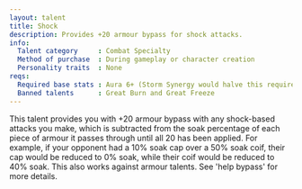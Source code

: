 ```yaml
---
layout: talent
title: Shock
description: Provides +20 armour bypass for shock attacks.
info:
  Talent category     : Combat Specialty
  Method of purchase  : During gameplay or character creation
  Personality traits  : None
reqs:
  Required base stats : Aura 6+ (Storm Synergy would halve this requirement)
  Banned talents      : Great Burn and Great Freeze
---
```


This talent provides you with +20 armour bypass with any shock-based attacks
you make, which is subtracted from the soak percentage of each piece of armour
it passes through until all 20 has been applied.  For example, if your opponent
had a 10% soak cap over a 50% soak coif, their cap would be reduced to 0% soak,
while their coif would be reduced to 40% soak.  This also works against armour
talents.  See 'help bypass' for more details.
